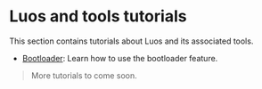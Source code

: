 # Luos and tools tutorials

This section contains tutorials about Luos and its associated tools.

 - [Bootloader](./bootloader.md): Learn how to use the bootloader feature.

 > More tutorials to come soon.
